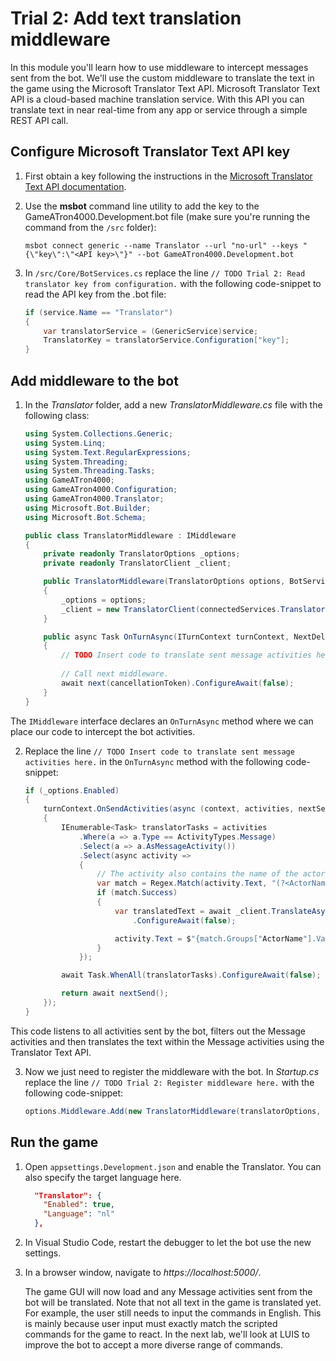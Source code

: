 # Trial 2: Add text translation middleware

In this module you'll learn how to use middleware to intercept messages sent from the bot. We'll use the custom middleware to translate the text in the game using the Microsoft Translator Text API. Microsoft Translator Text API is a cloud-based machine translation service. With this API you can translate text in near real-time from any app or service through a simple REST API call. 

## Configure Microsoft Translator Text API key

1. First obtain a key following the instructions in the [Microsoft Translator Text API documentation](https://docs.microsoft.com/en-us/azure/cognitive-services/translator/translator-text-how-to-signup).

2. Use the **msbot** command line utility to add the key to the GameATron4000.Development.bot file (make sure you're running the command from the `/src` folder):

	```
	msbot connect generic --name Translator --url "no-url" --keys "{\"key\":\"<API key>\"}" --bot GameATron4000.Development.bot
	```

3. In `/src/Core/BotServices.cs` replace the line `// TODO Trial 2: Read translator key from configuration.` with the following code-snippet to read the API key from the .bot file:

	```csharp
	if (service.Name == "Translator")
	{
	    var translatorService = (GenericService)service;
	    TranslatorKey = translatorService.Configuration["key"];
	}
	```

## Add middleware to the bot

1. In the *Translator* folder, add a new *TranslatorMiddleware.cs* file with the following class:

	```csharp
	using System.Collections.Generic;
	using System.Linq;
	using System.Text.RegularExpressions;
	using System.Threading;
	using System.Threading.Tasks;
	using GameATron4000;
	using GameATron4000.Configuration;
	using GameATron4000.Translator;
	using Microsoft.Bot.Builder;
	using Microsoft.Bot.Schema;
	
	public class TranslatorMiddleware : IMiddleware
	{
	    private readonly TranslatorOptions _options;
	    private readonly TranslatorClient _client;
	
	    public TranslatorMiddleware(TranslatorOptions options, BotServices connectedServices)
	    {
	        _options = options;
	        _client = new TranslatorClient(connectedServices.TranslatorKey);
	    }
	
	    public async Task OnTurnAsync(ITurnContext turnContext, NextDelegate next, CancellationToken cancellationToken = default(CancellationToken))
	    {
	        // TODO Insert code to translate sent message activities here.
	        
	        // Call next middleware.
	        await next(cancellationToken).ConfigureAwait(false);
	    }
	}
	```

The `IMiddleware` interface declares an `OnTurnAsync` method where we can place our code to intercept the bot activities.  

2. Replace the line `// TODO Insert code to translate sent message activities here.` in the `OnTurnAsync` method with the following code-snippet:

	```csharp
	if (_options.Enabled)
	{
	    turnContext.OnSendActivities(async (context, activities, nextSend) =>
	    {
	        IEnumerable<Task> translatorTasks = activities
	            .Where(a => a.Type == ActivityTypes.Message)
	            .Select(a => a.AsMessageActivity())
	            .Select(async activity =>
	            {
	                // The activity also contains the name of the actor, we don't want to translate those.
	                var match = Regex.Match(activity.Text, "(?<ActorName>.*?) > (?<Text>.*)");
	                if (match.Success)
	                {
	                    var translatedText = await _client.TranslateAsync(match.Groups["Text"].Value, _options.Language)
	                        .ConfigureAwait(false);
	
	                    activity.Text = $"{match.Groups["ActorName"].Value} > {translatedText}";
	                }
	            });
	
	        await Task.WhenAll(translatorTasks).ConfigureAwait(false);
	
	        return await nextSend();
	    });
	}
	```

This code listens to all activities sent by the bot, filters out the Message activities and then translates the text within the Message activities using the Translator Text API. 

3. Now we just need to register the middleware with the bot. In *Startup.cs* replace the line `// TODO Trial 2: Register middleware here.` with the following code-snippet:

	```csharp
	options.Middleware.Add(new TranslatorMiddleware(translatorOptions, connectedServices));
	```

## Run the game

1. Open `appsettings.Development.json` and enable the Translator. You can also specify the target language here.

	```json
	  "Translator": {
	    "Enabled": true,
	    "Language": "nl"
	  },
	```

2. In Visual Studio Code, restart the debugger to let the bot use the new settings.

2. In a browser window, navigate to *https://localhost:5000/*.

    The game GUI will now load and any Message activities sent from the bot will be translated. Note that not all text in the game is translated yet. For example, the user still needs to input the commands in English. This is mainly because user input must exactly match the scripted commands for the game to react. In the next lab, we'll look at LUIS to improve the bot to accept a more diverse range of commands.
